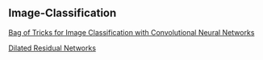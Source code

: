 ## Image-Classification

[Bag of Tricks for Image Classification with Convolutional Neural Networks](https://arxiv.org/pdf/1812.01187.pdf)

[Dilated Residual Networks](https://arxiv.org/pdf/1705.09914.pdf)